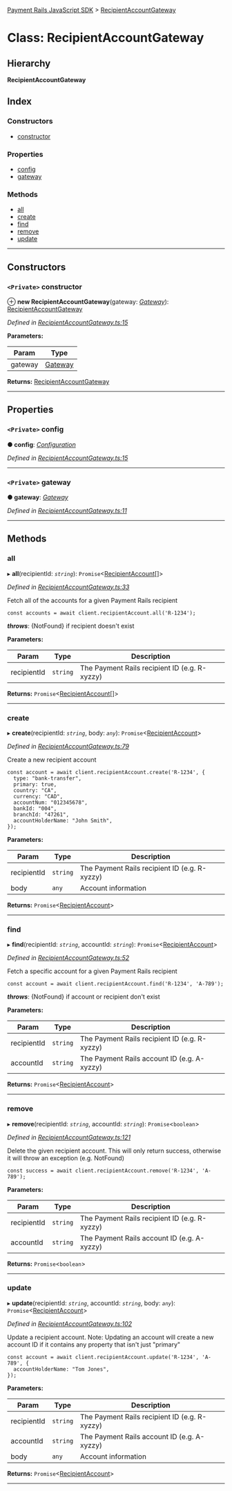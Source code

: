 [Payment Rails JavaScript SDK](../README.md) > [RecipientAccountGateway](../classes/recipientaccountgateway.md)

# Class: RecipientAccountGateway

## Hierarchy

**RecipientAccountGateway**

## Index

### Constructors

* [constructor](recipientaccountgateway.md#constructor)

### Properties

* [config](recipientaccountgateway.md#config)
* [gateway](recipientaccountgateway.md#gateway)

### Methods

* [all](recipientaccountgateway.md#all)
* [create](recipientaccountgateway.md#create)
* [find](recipientaccountgateway.md#find)
* [remove](recipientaccountgateway.md#remove)
* [update](recipientaccountgateway.md#update)

---

## Constructors

<a id="constructor"></a>

### `<Private>` constructor

⊕ **new RecipientAccountGateway**(gateway: *[Gateway](gateway.md)*): [RecipientAccountGateway](recipientaccountgateway.md)

*Defined in [RecipientAccountGateway.ts:15](https://github.com/PaymentRails/javascript-sdk/blob/c3121c6/lib/RecipientAccountGateway.ts#L15)*

**Parameters:**

| Param | Type |
| ------ | ------ |
| gateway | [Gateway](gateway.md) | 

**Returns:** [RecipientAccountGateway](recipientaccountgateway.md)

___

## Properties

<a id="config"></a>

### `<Private>` config

**● config**: *[Configuration](configuration.md)*

*Defined in [RecipientAccountGateway.ts:15](https://github.com/PaymentRails/javascript-sdk/blob/c3121c6/lib/RecipientAccountGateway.ts#L15)*

___
<a id="gateway"></a>

### `<Private>` gateway

**● gateway**: *[Gateway](gateway.md)*

*Defined in [RecipientAccountGateway.ts:11](https://github.com/PaymentRails/javascript-sdk/blob/c3121c6/lib/RecipientAccountGateway.ts#L11)*

___

## Methods

<a id="all"></a>

###  all

▸ **all**(recipientId: *`string`*): `Promise`<[RecipientAccount](recipientaccount.md)[]>

*Defined in [RecipientAccountGateway.ts:33](https://github.com/PaymentRails/javascript-sdk/blob/c3121c6/lib/RecipientAccountGateway.ts#L33)*

Fetch all of the accounts for a given Payment Rails recipient

    const accounts = await client.recipientAccount.all('R-1234');
*__throws__*: {NotFound} if recipient doesn't exist

**Parameters:**

| Param | Type | Description |
| ------ | ------ | ------ |
| recipientId | `string` |  The Payment Rails recipient ID (e.g. R-xyzzy) |

**Returns:** `Promise`<[RecipientAccount](recipientaccount.md)[]>

___
<a id="create"></a>

###  create

▸ **create**(recipientId: *`string`*, body: *`any`*): `Promise`<[RecipientAccount](recipientaccount.md)>

*Defined in [RecipientAccountGateway.ts:79](https://github.com/PaymentRails/javascript-sdk/blob/c3121c6/lib/RecipientAccountGateway.ts#L79)*

Create a new recipient account

    const account = await client.recipientAccount.create('R-1234', {
      type: "bank-transfer",
      primary: true,
      country: "CA",
      currency: "CAD",
      accountNum: "012345678",
      bankId: "004",
      branchId: "47261",
      accountHolderName: "John Smith",
    });

**Parameters:**

| Param | Type | Description |
| ------ | ------ | ------ |
| recipientId | `string` |  The Payment Rails recipient ID (e.g. R-xyzzy) |
| body | `any` |  Account information |

**Returns:** `Promise`<[RecipientAccount](recipientaccount.md)>

___
<a id="find"></a>

###  find

▸ **find**(recipientId: *`string`*, accountId: *`string`*): `Promise`<[RecipientAccount](recipientaccount.md)>

*Defined in [RecipientAccountGateway.ts:52](https://github.com/PaymentRails/javascript-sdk/blob/c3121c6/lib/RecipientAccountGateway.ts#L52)*

Fetch a specific account for a given Payment Rails recipient

    const account = await client.recipientAccount.find('R-1234', 'A-789');
*__throws__*: {NotFound} if account or recipient don't exist

**Parameters:**

| Param | Type | Description |
| ------ | ------ | ------ |
| recipientId | `string` |  The Payment Rails recipient ID (e.g. R-xyzzy) |
| accountId | `string` |  The Payment Rails account ID (e.g. A-xyzzy) |

**Returns:** `Promise`<[RecipientAccount](recipientaccount.md)>

___
<a id="remove"></a>

###  remove

▸ **remove**(recipientId: *`string`*, accountId: *`string`*): `Promise`<`boolean`>

*Defined in [RecipientAccountGateway.ts:121](https://github.com/PaymentRails/javascript-sdk/blob/c3121c6/lib/RecipientAccountGateway.ts#L121)*

Delete the given recipient account. This will only return success, otherwise it will throw an exception (e.g. NotFound)

    const success = await client.recipientAccount.remove('R-1234', 'A-789');

**Parameters:**

| Param | Type | Description |
| ------ | ------ | ------ |
| recipientId | `string` |  The Payment Rails recipient ID (e.g. R-xyzzy) |
| accountId | `string` |  The Payment Rails account ID (e.g. A-xyzzy) |

**Returns:** `Promise`<`boolean`>

___
<a id="update"></a>

###  update

▸ **update**(recipientId: *`string`*, accountId: *`string`*, body: *`any`*): `Promise`<[RecipientAccount](recipientaccount.md)>

*Defined in [RecipientAccountGateway.ts:102](https://github.com/PaymentRails/javascript-sdk/blob/c3121c6/lib/RecipientAccountGateway.ts#L102)*

Update a recipient account. Note: Updating an account will create a new account ID if it contains any property that isn't just "primary"

    const account = await client.recipientAccount.update('R-1234', 'A-789', {
      accountHolderName: "Tom Jones",
    });

**Parameters:**

| Param | Type | Description |
| ------ | ------ | ------ |
| recipientId | `string` |  The Payment Rails recipient ID (e.g. R-xyzzy) |
| accountId | `string` |  The Payment Rails account ID (e.g. A-xyzzy) |
| body | `any` |  Account information |

**Returns:** `Promise`<[RecipientAccount](recipientaccount.md)>

___

